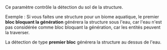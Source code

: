 Ce paramètre contrôle la détection du sol de la structure.

Exemple : Si vous faites une structure pour un biome aquatique, le premier **bloc bloquant la génération** générera la structure sous l'eau, car l'eau n'est pas considérée comme bloc bloquant la génération, car les entités peuvent la traverser.

La détection de type **premier bloc** générera la structure au dessus de l'eau.